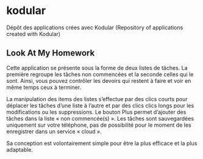 # kodular
Dépôt des applications crées avec Kodular (Repository of applications created with Kodular)

## Look At My Homework
Cette application se présente sous la forme de deux listes de tâches. La première regroupe les tâches non commencées et la seconde celles qui le sont.
Ainsi, vous pouvez contrôler les devoirs qui restent à faire et voir en même temps ceux à terminer.

La manipulation des items des listes s’effectue par des clics courts pour déplacer les tâches d’une liste à l’autre et par des clics clics longs pour les modifications ou les suppressions.
Le bouton Plus permet d’ajouter des tâches dans la liste « non commencée(s) ».
Les tâches sont sauvegardées uniquement sur votre téléphone, pas de possibilité pour le moment de les enregistrer dans un service « cloud ».

Sa conception est volontairement simple pour être la plus efficace et la plus adaptable.

